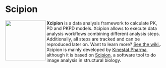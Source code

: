 
# Scipion

<a href="http://scipion.cnb.csic.es/docs/"><img src="https://github.com/biocompwebs/scipion/wiki/images/scipion_logo_nobackground.png" align="left" width="128"></a>

**Xcipion** is a data analysis framework to calculate PK, PD and PKPD models. Xcipion allows 
to execute data analysis workflows combining different analysis steps. Additionally, all steps are tracked and can be reproduced later on.
Want to learn more? [See the wiki.](https://github.com/cossorzano/scipion/wiki). Xcipion is mainly developed by [Kinestat Pharma](http://www.kinestatpharma.com), although
it is based on [Scipion](http://scipion.cnb.csic.es), a software tool to do image analysis in structural biology.
